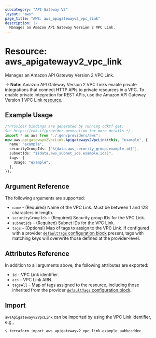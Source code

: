 ```yaml
---
subcategory: "API Gateway V2"
layout: "aws"
page_title: "AWS: aws_apigatewayv2_vpc_link"
description: |-
  Manages an Amazon API Gateway Version 2 VPC Link.
---
```


# Resource: aws\_apigatewayv2\_vpc\_link

Manages an Amazon API Gateway Version 2 VPC Link.

\-> **Note:** Amazon API Gateway Version 2 VPC Links enable private integrations that connect HTTP APIs to private resources in a VPC.
To enable private integration for REST APIs, use the Amazon API Gateway Version 1 VPC Link [resource](/docs/providers/aws/r/api_gateway_vpc_link.html).

## Example Usage

```typescript
/*Provider bindings are generated by running cdktf get.
See https://cdk.tf/provider-generation for more details.*/
import * as aws from "./.gen/providers/aws";
new aws.apigatewayv2VpcLink.Apigatewayv2VpcLink(this, "example", {
  name: "example",
  securityGroupIds: ["${data.aws_security_group.example.id}"],
  subnetIds: "${data.aws_subnet_ids.example.ids}",
  tags: {
    Usage: "example",
  },
});

```

## Argument Reference

The following arguments are supported:

* `name` - (Required) Name of the VPC Link. Must be between 1 and 128 characters in length.
* `securityGroupIds` - (Required) Security group IDs for the VPC Link.
* `subnetIds` - (Required) Subnet IDs for the VPC Link.
* `tags` - (Optional) Map of tags to assign to the VPC Link. If configured with a provider [`defaultTags` configuration block](https://registry.terraform.io/providers/hashicorp/aws/latest/docs#default_tags-configuration-block) present, tags with matching keys will overwrite those defined at the provider-level.

## Attributes Reference

In addition to all arguments above, the following attributes are exported:

* `id` - VPC Link identifier.
* `arn` - VPC Link ARN.
* `tagsAll` - Map of tags assigned to the resource, including those inherited from the provider [`defaultTags` configuration block](https://registry.terraform.io/providers/hashicorp/aws/latest/docs#default_tags-configuration-block).

## Import

`awsApigatewayv2VpcLink` can be imported by using the VPC Link identifier, e.g.,

```console
$ terraform import aws_apigatewayv2_vpc_link.example aabbccddee
```
